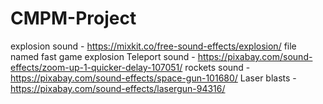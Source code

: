 # CMPM-Project
explosion sound - https://mixkit.co/free-sound-effects/explosion/  file named fast game explosion
Teleport sound - https://pixabay.com/sound-effects/zoom-up-1-quicker-delay-107051/
rockets sound - https://pixabay.com/sound-effects/space-gun-101680/
Laser blasts - https://pixabay.com/sound-effects/lasergun-94316/
